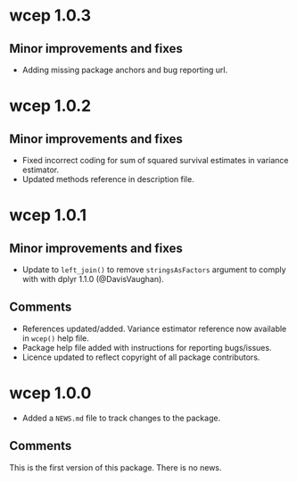 # wcep 1.0.3

## Minor improvements and fixes

* Adding missing package anchors and bug reporting url.

# wcep 1.0.2

## Minor improvements and fixes

* Fixed incorrect coding for sum of squared survival estimates in variance estimator.
* Updated methods reference in description file.

# wcep 1.0.1

## Minor improvements and fixes

* Update to `left_join()` to remove `stringsAsFactors` argument to comply with 
  with dplyr 1.1.0 (@DavisVaughan).

## Comments
* References updated/added. Variance estimator reference now available in `wcep()` help file.
* Package help file added with instructions for reporting bugs/issues.
* Licence updated to reflect copyright of all package contributors.

# wcep 1.0.0

* Added a `NEWS.md` file to track changes to the package.

## Comments
This is the first version of this package. There is no news.
